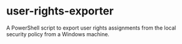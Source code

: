 # user-rights-exporter
A PowerShell script to export user rights assignments from the local security policy from a Windows machine. 

